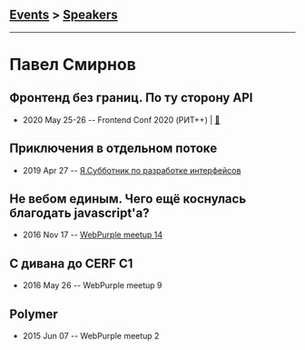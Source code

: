 ## [Events](../README.md) > [Speakers](../speakers.md)
---

# Павел Смирнов

## Фронтенд без границ. По ту сторону API
- 2020 May 25-26 -- Frontend Conf 2020 (РИТ++)  | [:notebook:](https://drive.google.com/file/d/1KF8RLHmqUPkKq8Oa_ieqhm3GTbQ3lm54/view)  
## Приключения в отдельном потоке
- 2019 Apr 27 -- [Я.Субботник по разработке интерфейсов](https://events.yandex.ru/lib/talks/7257/)    
## Не вебом единым. Чего ещё коснулась благодать javascript&#39;а?
- 2016 Nov 17 -- [WebPurple meetup 14](https://www.youtube.com/watch?v=aOwgJmIrzcs)    
## С дивана до CERF C1
- 2016 May 26 -- WebPurple meetup 9    
## Polymer
- 2015 Jun 07 -- WebPurple meetup 2    
